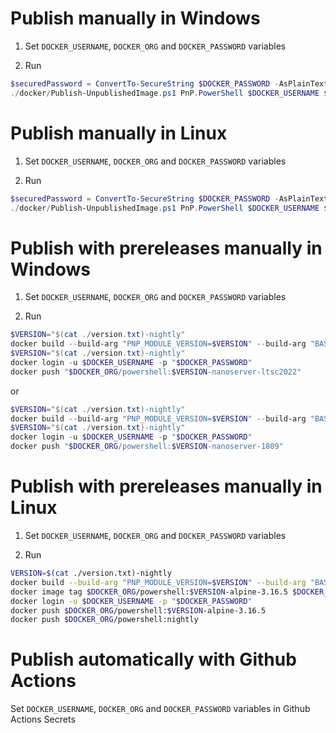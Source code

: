 # Publish manually in Windows

1. Set `DOCKER_USERNAME`, `DOCKER_ORG` and `DOCKER_PASSWORD` variables

2. Run

```powershell
$securedPassword = ConvertTo-SecureString $DOCKER_PASSWORD -AsPlainText -Force
./docker/Publish-UnpublishedImage.ps1 PnP.PowerShell $DOCKER_USERNAME $DOCKER_ORG powershell $securedPassword "ContainerAdministrator" $true "nanoserver-1809"
```

# Publish manually in Linux

1. Set `DOCKER_USERNAME`, `DOCKER_ORG` and `DOCKER_PASSWORD` variables

2. Run

```powershell
$securedPassword = ConvertTo-SecureString $DOCKER_PASSWORD -AsPlainText -Force
./docker/Publish-UnpublishedImage.ps1 PnP.PowerShell $DOCKER_USERNAME $DOCKER_ORG powershell $securedPassword $false "root" "alpine-3.16.5"
```

# Publish with prereleases manually in Windows

1. Set `DOCKER_USERNAME`, `DOCKER_ORG` and `DOCKER_PASSWORD` variables

2. Run

```PowerShell
$VERSION="$(cat ./version.txt)-nightly"
docker build --build-arg "PNP_MODULE_VERSION=$VERSION" --build-arg "BASE_IMAGE_SUFFIX=nanoserver-ltsc2022" --build-arg "INSTALL_USER=ContainerAdministrator" --build-arg "SKIP_PUBLISHER_CHECK=True" ./docker -f ./docker/pnppowershell.dockerFile --tag "$DOCKER_ORG/powershell:$VERSION-nanoserver-ltsc2022";
$VERSION="$(cat ./version.txt)-nightly"
docker login -u $DOCKER_USERNAME -p "$DOCKER_PASSWORD"
docker push "$DOCKER_ORG/powershell:$VERSION-nanoserver-ltsc2022"
```

or

```PowerShell
$VERSION="$(cat ./version.txt)-nightly"
docker build --build-arg "PNP_MODULE_VERSION=$VERSION" --build-arg "BASE_IMAGE_SUFFIX=nanoserver-1809" --build-arg "INSTALL_USER=ContainerAdministrator" --build-arg "SKIP_PUBLISHER_CHECK=True" ./docker -f ./docker/pnppowershell.dockerFile --tag "$DOCKER_ORG/powershell:$VERSION-nanoserver-1809";
$VERSION="$(cat ./version.txt)-nightly"
docker login -u $DOCKER_USERNAME -p "$DOCKER_PASSWORD"
docker push "$DOCKER_ORG/powershell:$VERSION-nanoserver-1809"
```

# Publish with prereleases manually in Linux

1. Set `DOCKER_USERNAME`, `DOCKER_ORG` and `DOCKER_PASSWORD` variables

2. Run

```bash
VERSION=$(cat ./version.txt)-nightly
docker build --build-arg "PNP_MODULE_VERSION=$VERSION" --build-arg "BASE_IMAGE_SUFFIX=alpine-3.16.5" --build-arg "INSTALL_USER=root" --build-arg "SKIP_PUBLISHER_CHECK=False" ./docker -f ./docker/pnppowershell.dockerFile --tag $DOCKER_ORG/powershell:$VERSION-alpine-3.16.5;
docker image tag $DOCKER_ORG/powershell:$VERSION-alpine-3.16.5 $DOCKER_ORG/powershell:nightly
docker login -u $DOCKER_USERNAME -p "$DOCKER_PASSWORD"
docker push $DOCKER_ORG/powershell:$VERSION-alpine-3.16.5
docker push $DOCKER_ORG/powershell:nightly
```

# Publish automatically with Github Actions

Set `DOCKER_USERNAME`, `DOCKER_ORG` and `DOCKER_PASSWORD` variables in Github Actions Secrets
